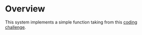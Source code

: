 # Overview

This system implements a simple function taking from this [coding challenge](https://blog.svpino.com/2015/05/24/programming-challenge-the-position-of-the-element).


